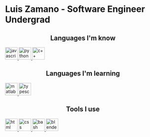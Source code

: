 <h1> Luis Zamano - Software Engineer Undergrad </h1>
<h2 align="center">Languages I'm know </h2>
<p align="left"> <a href="https://www.w3schools.com/js/" target="_blank" rel="noreferrer"> <img src="https://icon-library.com/images/javascript-icon-png/javascript-icon-png-23.jpg" alt="javascript" width="40" height="40"/> </a> <a href="https://docs.python.org/3/" target="_blank" rel="noreferrer"> <img src="https://pluralsight2.imgix.net/paths/images/python-7be70baaac.png" alt="python" width="40" height="40"/> </a> <a href="https://devdocs.io/cpp/" target="_blank" rel="noreferrer"> <img src="https://upload.wikimedia.org/wikipedia/commons/thumb/1/18/ISO_C%2B%2B_Logo.svg/800px-ISO_C%2B%2B_Logo.svg.png" alt="c++" width="40" height="40"/> </a>
<h2 align="center">Languages I'm learning </h2>
<p align="left"> <a href="https://www.mathworks.com/products/matlab.html" target="_blank" rel="noreferrer"> <img src="https://upload.wikimedia.org/wikipedia/commons/2/21/Matlab_Logo.png" alt="matlab" width="40" height="40"/> </a> <a href="https://www.typescriptlang.org" target="_blank" rel="noreferrer"> <img src="https://www.alura.com.br/assets/api/cursos/512/typescript-evolucionando-javascript.png" alt="typescript" width="40" height="40"/> </a>
<h2 align="center">Tools I use </h2>
<p align="left"> <a href="https://developer.mozilla.org/en-US/docs/Web/HTML" target="_blank" rel="noreferrer"> <img src="https://cdn-icons-png.flaticon.com/512/919/919827.png" alt="html" width="40" height="40"/> </a> <a href="https://developer.mozilla.org/en-US/docs/Web/CSS" target="_blank" rel="noreferrer"> <img src="https://upload.wikimedia.org/wikipedia/commons/thumb/d/d5/CSS3_logo_and_wordmark.svg/1200px-CSS3_logo_and_wordmark.svg.png" alt="css" width="40" height="40"/> </a> <a href="https://devdocs.io/bash/" target="_blank" rel="noreferrer"> <img src="https://upload.wikimedia.org/wikipedia/commons/thumb/2/20/Bash_Logo_black_and_white_icon_only.svg/1792px-Bash_Logo_black_and_white_icon_only.svg.png" alt="bash" width="40" height="40"/> </a> <a href="https://www.blender.org" target="_blank" rel="noreferrer"> <img src="https://upload.wikimedia.org/wikipedia/commons/thumb/0/0c/Blender_logo_no_text.svg/2503px-Blender_logo_no_text.svg.png" alt="blender" width="40" height="40"/> </a>
